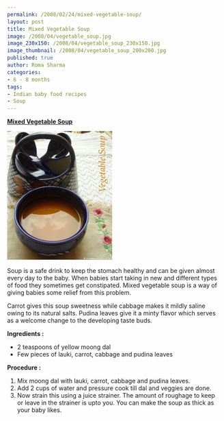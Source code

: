 ```yaml
--- 
permalink: /2008/02/24/mixed-vegetable-soup/
layout: post
title: Mixed Vegetable Soup
image: /2008/04/vegetable_soup.jpg
image_230x150: /2008/04/vegetable_soup_230x150.jpg
image_thumbnail: /2008/04/vegetable_soup_200x200.jpg
published: true
author: Roma Sharma
categories: 
- 6 - 8 months
tags:
- Indian baby food recipes
- Soup
---
```

<span style="text-decoration:underline;"><strong>Mixed Vegetable Soup</strong></span>

<a href="/2008/04/vegetable_soup.jpg"><img class="alignnone size-medium wp-image-238" src="/2008/04/vegetable_soup.jpg" alt="" width="246" height="300" /></a>

Soup is a safe drink to keep the stomach healthy and can be given almost every day to the baby. When babies start taking in new and different types of food they sometimes get constipated. Mixed vegetable soup is a way of giving babies some relief from this problem.

Carrot gives this soup sweetness while cabbage makes it mildly saline owing to its natural salts. Pudina leaves give it a minty flavor which serves as a welcome change to the developing taste buds.

<strong>Ingredients :</strong>
<ul>
	<li>2 teaspoons of yellow moong dal</li>
	<li>Few pieces of lauki, carrot, cabbage and pudina leaves</li>
</ul>
<strong>Procedure :</strong>
<ol>
	<li>Mix moong dal with lauki, carrot, cabbage and pudina leaves.</li>
	<li>Add 2 cups of water and pressure cook till dal and veggies are done.</li>
	<li>Now strain this using a juice strainer. The amount of roughage to keep or leave in the strainer is upto you. You can make the soup as thick as your baby likes.</li>
</ol>
